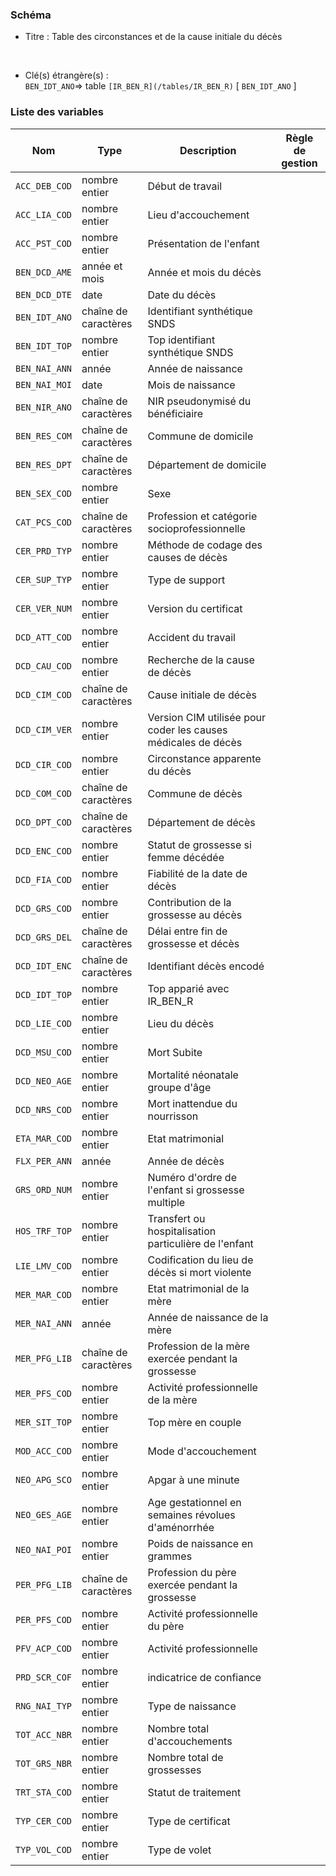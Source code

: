### Schéma


- Titre : Table des circonstances et de la cause initiale du décès
<br />



- Clé(s) étrangère(s) : <br />
`BEN_IDT_ANO`=> table `[IR_BEN_R](/tables/IR_BEN_R)` [ `BEN_IDT_ANO` ]<br />

 
### Liste des variables

Nom | Type | Description | Règle de gestion
-|-|-|-
`ACC_DEB_COD`| nombre entier |Début de travail||
`ACC_LIA_COD`| nombre entier |Lieu d'accouchement||
`ACC_PST_COD`| nombre entier |Présentation de l'enfant||
`BEN_DCD_AME`| année et mois |Année et mois du décès||
`BEN_DCD_DTE`| date |Date du décès||
`BEN_IDT_ANO`| chaîne de caractères |Identifiant synthétique SNDS||
`BEN_IDT_TOP`| nombre entier |Top identifiant synthétique SNDS||
`BEN_NAI_ANN`| année |Année de naissance||
`BEN_NAI_MOI`| date |Mois de naissance||
`BEN_NIR_ANO`| chaîne de caractères |NIR pseudonymisé du bénéficiaire||
`BEN_RES_COM`| chaîne de caractères |Commune de domicile||
`BEN_RES_DPT`| chaîne de caractères |Département de domicile||
`BEN_SEX_COD`| nombre entier |Sexe||
`CAT_PCS_COD`| chaîne de caractères |Profession et catégorie socioprofessionnelle||
`CER_PRD_TYP`| nombre entier |Méthode de codage des causes de décès||
`CER_SUP_TYP`| nombre entier |Type de support||
`CER_VER_NUM`| nombre entier |Version du certificat||
`DCD_ATT_COD`| nombre entier |Accident du travail||
`DCD_CAU_COD`| nombre entier |Recherche de la cause de décès||
`DCD_CIM_COD`| chaîne de caractères |Cause initiale de décès||
`DCD_CIM_VER`| nombre entier |Version CIM utilisée pour coder les causes médicales de décès||
`DCD_CIR_COD`| nombre entier |Circonstance apparente du décès||
`DCD_COM_COD`| chaîne de caractères |Commune de décès||
`DCD_DPT_COD`| chaîne de caractères |Département de décès||
`DCD_ENC_COD`| nombre entier |Statut de grossesse si femme décédée||
`DCD_FIA_COD`| nombre entier |Fiabilité de la date de décès||
`DCD_GRS_COD`| nombre entier |Contribution de la grossesse au décès||
`DCD_GRS_DEL`| chaîne de caractères |Délai entre fin de grossesse et décès||
`DCD_IDT_ENC`| chaîne de caractères |Identifiant décès encodé||
`DCD_IDT_TOP`| nombre entier |Top apparié avec IR_BEN_R||
`DCD_LIE_COD`| nombre entier |Lieu du décès||
`DCD_MSU_COD`| nombre entier |Mort Subite||
`DCD_NEO_AGE`| nombre entier |Mortalité néonatale groupe d'âge||
`DCD_NRS_COD`| nombre entier |Mort inattendue du nourrisson||
`ETA_MAR_COD`| nombre entier |Etat matrimonial||
`FLX_PER_ANN`| année |Année de décès||
`GRS_ORD_NUM`| nombre entier |Numéro d'ordre de l'enfant si grossesse multiple||
`HOS_TRF_TOP`| nombre entier |Transfert ou hospitalisation particulière de l'enfant||
`LIE_LMV_COD`| nombre entier |Codification du lieu de décès si mort violente||
`MER_MAR_COD`| nombre entier |Etat matrimonial de la mère||
`MER_NAI_ANN`| année |Année de naissance de la mère||
`MER_PFG_LIB`| chaîne de caractères |Profession de la mère exercée pendant la grossesse||
`MER_PFS_COD`| nombre entier |Activité professionnelle de la mère||
`MER_SIT_TOP`| nombre entier |Top mère en couple||
`MOD_ACC_COD`| nombre entier |Mode d'accouchement||
`NEO_APG_SCO`| nombre entier |Apgar à une minute||
`NEO_GES_AGE`| nombre entier |Age gestationnel en semaines révolues d'aménorrhée||
`NEO_NAI_POI`| nombre entier |Poids de naissance en grammes||
`PER_PFG_LIB`| chaîne de caractères |Profession du père exercée pendant la grossesse||
`PER_PFS_COD`| nombre entier |Activité professionnelle du père||
`PFV_ACP_COD`| nombre entier |Activité professionnelle||
`PRD_SCR_COF`| nombre entier |indicatrice de confiance||
`RNG_NAI_TYP`| nombre entier |Type de naissance||
`TOT_ACC_NBR`| nombre entier |Nombre total d'accouchements||
`TOT_GRS_NBR`| nombre entier |Nombre total de grossesses||
`TRT_STA_COD`| nombre entier |Statut de traitement||
`TYP_CER_COD`| nombre entier |Type de certificat||
`TYP_VOL_COD`| nombre entier |Type de volet||